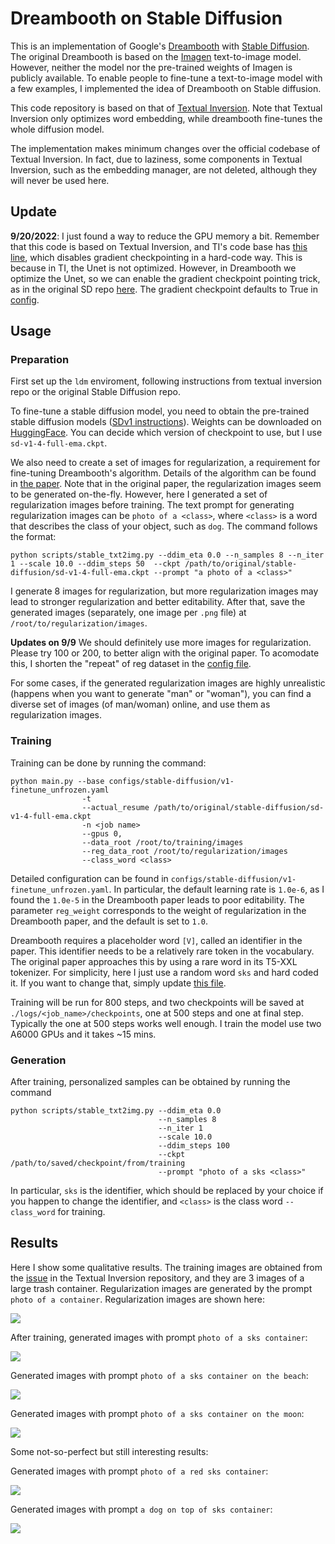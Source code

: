 # Dreambooth on Stable Diffusion

This is an implementation of Google's [Dreambooth](https://arxiv.org/abs/2208.12242) with [Stable Diffusion](https://github.com/CompVis/stable-diffusion). The original Dreambooth is based on the [Imagen](https://imagen.research.google/) text-to-image model. However, neither the model nor the pre-trained weights of Imagen is publicly available. To enable people to fine-tune a text-to-image model with a few examples, I implemented the idea of Dreambooth on Stable diffusion.

This code repository is based on that of [Textual Inversion](https://github.com/rinongal/textual_inversion). Note that Textual Inversion only optimizes word embedding, while dreambooth fine-tunes the whole diffusion model.

The implementation makes minimum changes over the official codebase of Textual Inversion. In fact, due to laziness, some components in Textual Inversion, such as the embedding manager, are not deleted, although they will never be used here.

## Update
**9/20/2022**: I just found a way to reduce the GPU memory a bit. Remember that this code is based on Textual Inversion, and TI's code base has [this line](https://github.com/rinongal/textual_inversion/blob/main/ldm/modules/diffusionmodules/util.py#L112), which disables gradient checkpointing in a hard-code way. This is because in TI, the Unet is not optimized. However, in Dreambooth we optimize the Unet, so we can enable the gradient checkpoint pointing trick, as in the original SD repo [here](https://github.com/CompVis/stable-diffusion/blob/main/ldm/modules/diffusionmodules/util.py#L112). The gradient checkpoint defaults to True in [config](https://github.com/XavierXiao/Dreambooth-Stable-Diffusion/blob/main/configs/stable-diffusion/v1-finetune_unfrozen.yaml#L47).

## Usage

### Preparation
First set up the ```ldm``` enviroment, following instructions from textual inversion repo or the original Stable Diffusion repo.

To fine-tune a stable diffusion model, you need to obtain the pre-trained stable diffusion models ([SDv1 instructions](https://github.com/CompVis/stable-diffusion#stable-diffusion-v1)). Weights can be downloaded on [HuggingFace](https://huggingface.co/CompVis). You can decide which version of checkpoint to use, but I use ```sd-v1-4-full-ema.ckpt```.

We also need to create a set of images for regularization, a requirement for fine-tuning Dreambooth's algorithm. Details of the algorithm can be found in [the paper](https://arxiv.org/abs/2208.12242). Note that in the original paper, the regularization images seem to be generated on-the-fly. However, here I generated a set of regularization images before training. The text prompt for generating regularization images can be ```photo of a <class>```, where ```<class>``` is a word that describes the class of your object, such as ```dog```. The command follows the format:

```
python scripts/stable_txt2img.py --ddim_eta 0.0 --n_samples 8 --n_iter 1 --scale 10.0 --ddim_steps 50  --ckpt /path/to/original/stable-diffusion/sd-v1-4-full-ema.ckpt --prompt "a photo of a <class>" 
```

I generate 8 images for regularization, but more regularization images may lead to stronger regularization and better editability. After that, save the generated images (separately, one image per ```.png``` file) at ```/root/to/regularization/images```.

**Updates on 9/9**
We should definitely use more images for regularization. Please try 100 or 200, to better align with the original paper. To acomodate this, I shorten the "repeat" of reg dataset in the [config file](https://github.com/XavierXiao/Dreambooth-Stable-Diffusion/blob/main/configs/stable-diffusion/v1-finetune_unfrozen.yaml#L96).

For some cases, if the generated regularization images are highly unrealistic (happens when you want to generate "man" or "woman"), you can find a diverse set of images (of man/woman) online, and use them as regularization images.

### Training
Training can be done by running the command:

```
python main.py --base configs/stable-diffusion/v1-finetune_unfrozen.yaml 
                -t 
                --actual_resume /path/to/original/stable-diffusion/sd-v1-4-full-ema.ckpt  
                -n <job name> 
                --gpus 0, 
                --data_root /root/to/training/images 
                --reg_data_root /root/to/regularization/images 
                --class_word <class>
```

Detailed configuration can be found in ```configs/stable-diffusion/v1-finetune_unfrozen.yaml```. In particular, the default learning rate is ```1.0e-6```, as I found the ```1.0e-5``` in the Dreambooth paper leads to poor editability. The parameter ```reg_weight``` corresponds to the weight of regularization in the Dreambooth paper, and the default is set to ```1.0```.

Dreambooth requires a placeholder word ```[V]```, called an identifier in the paper. This identifier needs to be a relatively rare token in the vocabulary. The original paper approaches this by using a rare word in its T5-XXL tokenizer. For simplicity, here I just use a random word ```sks``` and hard coded it. If you want to change that, simply update [this file](https://github.com/XavierXiao/Dreambooth-Stable-Diffusion/blob/main/ldm/data/personalized.py#L10).

Training will be run for 800 steps, and two checkpoints will be saved at ```./logs/<job_name>/checkpoints```, one at 500 steps and one at final step. Typically the one at 500 steps works well enough. I train the model use two A6000 GPUs and it takes ~15 mins.

### Generation
After training, personalized samples can be obtained by running the command

```
python scripts/stable_txt2img.py --ddim_eta 0.0 
                                 --n_samples 8 
                                 --n_iter 1 
                                 --scale 10.0 
                                 --ddim_steps 100  
                                 --ckpt /path/to/saved/checkpoint/from/training
                                 --prompt "photo of a sks <class>" 
```

In particular, ```sks``` is the identifier, which should be replaced by your choice if you happen to change the identifier, and ```<class>``` is the class word ```--class_word``` for training.

## Results
Here I show some qualitative results. The training images are obtained from the [issue](https://github.com/rinongal/textual_inversion/issues/8) in the Textual Inversion repository, and they are 3 images of a large trash container. Regularization images are generated by the prompt ```photo of a container```. Regularization images are shown here:

![](assets/a-container-0038.jpg)

After training, generated images with prompt ```photo of a sks container```:

![](assets/photo-of-a-sks-container-0018.jpg)

Generated images with prompt ```photo of a sks container on the beach```:

![](assets/photo-of-a-sks-container-on-the-beach-0017.jpg)

Generated images with prompt ```photo of a sks container on the moon```:

![](assets/photo-of-a-sks-container-on-the-moon-0016.jpg)

Some not-so-perfect but still interesting results:

Generated images with prompt ```photo of a red sks container```:

![](assets/a-red-sks-container-0021.jpg)

Generated images with prompt ```a dog on top of sks container```:

![](assets/a-dog-on-top-of-sks-container-0023.jpg)

